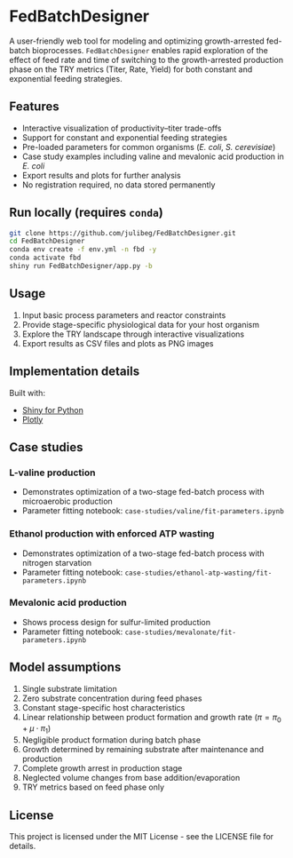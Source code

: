 # FedBatchDesigner

A user-friendly web tool for modeling and optimizing growth-arrested fed-batch bioprocesses.
`FedBatchDesigner` enables rapid exploration of the effect of feed rate and time of switching to the growth-arrested production phase on the TRY metrics (Titer, Rate, Yield) for both constant and exponential feeding strategies.

## Features

- Interactive visualization of productivity&ndash;titer trade-offs
- Support for constant and exponential feeding strategies
- Pre-loaded parameters for common organisms (_E. coli_, _S. cerevisiae_)
- Case study examples including valine and mevalonic acid production in _E. coli_
- Export results and plots for further analysis
- No registration required, no data stored permanently

## Run locally (requires `conda`)

```bash
git clone https://github.com/julibeg/FedBatchDesigner.git
cd FedBatchDesigner
conda env create -f env.yml -n fbd -y
conda activate fbd
shiny run FedBatchDesigner/app.py -b
```

## Usage

1. Input basic process parameters and reactor constraints
2. Provide stage-specific physiological data for your host organism
3. Explore the TRY landscape through interactive visualizations
4. Export results as CSV files and plots as PNG images

## Implementation details

Built with:

- [Shiny for Python](https://github.com/posit-dev/py-shiny)
- [Plotly](https://github.com/plotly/plotly.py)

## Case studies

### L-valine production

- Demonstrates optimization of a two-stage fed-batch process with microaerobic production
- Parameter fitting notebook: `case-studies/valine/fit-parameters.ipynb`

### Ethanol production with enforced ATP wasting

- Demonstrates optimization of a two-stage fed-batch process with nitrogen starvation
- Parameter fitting notebook: `case-studies/ethanol-atp-wasting/fit-parameters.ipynb`

### Mevalonic acid production

- Shows process design for sulfur-limited production
- Parameter fitting notebook: `case-studies/mevalonate/fit-parameters.ipynb`

## Model assumptions

1. Single substrate limitation
2. Zero substrate concentration during feed phases
3. Constant stage-specific host characteristics
4. Linear relationship between product formation and growth rate ($\pi = \pi_0 + \mu \cdot \pi_1$)
5. Negligible product formation during batch phase
6. Growth determined by remaining substrate after maintenance and production
7. Complete growth arrest in production stage
8. Neglected volume changes from base addition/evaporation
9. TRY metrics based on feed phase only

## License

This project is licensed under the MIT License - see the LICENSE file for details.
